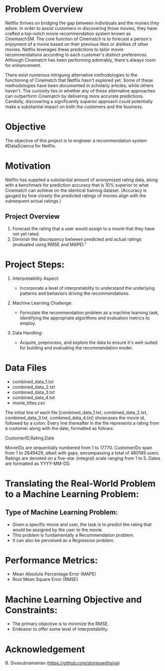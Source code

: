 # Problem Overview

Netflix thrives on bridging the gap between individuals and the movies they adore. In order to assist customers in discovering those movies, they have crafted a top-notch movie recommendation system known as CinematchSM. The core function of Cinematch is to forecast a person's enjoyment of a movie based on their previous likes or dislikes of other movies. Netflix leverages these predictions to tailor movie recommendations according to each customer's distinct preferences. Although Cinematch has been performing admirably, there's always room for enhancement.

There exist numerous intriguing alternative methodologies to the functioning of Cinematch that Netflix hasn't explored yet. Some of these methodologies have been documented in scholarly articles, while others haven't. The curiosity lies in whether any of these alternative approaches can outperform Cinematch by delivering more accurate predictions. Candidly, discovering a significantly superior approach could potentially make a substantial impact on both the customers and the business.

# Objective
The objective of this project is to engineer a recommendation system #DataScience for Netflix.


# Motivation
Netflix has supplied a substantial amount of anonymized rating data, along with a benchmark for prediction accuracy that is 10% superior to what Cinematch can achieve on the identical training dataset. (Accuracy is gauged by how closely the predicted ratings of movies align with the subsequent actual ratings.)

## Project Overview
1. Forecast the rating that a user would assign to a movie that they have not yet rated.
2. Diminish the discrepancy between predicted and actual ratings (evaluated using RMSE and MAPE)."


# Project Steps:
1. Interpretability Aspect:
   - Incorporate a level of interpretability to understand the underlying patterns and behaviors driving the recommendations.
   
2. Machine Learning Challenge:
   - Formulate the recommendation problem as a machine learning task, identifying the appropriate algorithms and evaluation metrics to employ.
   
3. Data Handling:
   - Acquire, preprocess, and explore the data to ensure it's well-suited for building and evaluating the recommendation model.

# Data Files
- combined_data_1.txt
- combined_data_2.txt
- combined_data_3.txt
- combined_data_4.txt
- movie_titles.csv

The initial line of each file [combined_data_1.txt, combined_data_2.txt, combined_data_3.txt, combined_data_4.txt] showcases the movie id, followed by a colon. Every line thereafter in the file represents a rating from a customer along with the date, formatted as follows:

CustomerID,Rating,Date

MovieIDs are sequentially numbered from 1 to 17770. CustomerIDs span from 1 to 2649429, albeit with gaps, encompassing a total of 480189 users. Ratings are denoted on a five-star (integral) scale ranging from 1 to 5. Dates are formatted as YYYY-MM-DD.

# Translating the Real-World Problem to a Machine Learning Problem:
## Type of Machine Learning Problem:
- Given a specific movie and user, the task is to predict the rating that would be assigned by the user to the movie.
- This problem is fundamentally a Recommendation problem.
- It can also be perceived as a Regression problem.

# Performance Metrics:
- Mean Absolute Percentage Error (MAPE)
- Root Mean Square Error (RMSE)

# Machine Learning Objective and Constraints:
- The primary objective is to minimize the RMSE.
- Endeavor to offer some level of interpretability.

# Acknowledgement
B. Sivasubramanian (https://github.com/storieswithsiva)
